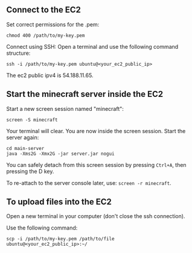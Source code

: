 ## Connect to the EC2
Set correct permissions for the .pem:
```
chmod 400 /path/to/my-key.pem
```
Connect using SSH: Open a terminal and use the following command structure:
```
ssh -i /path/to/my-key.pem ubuntu@<your_ec2_public_ip>
```
The ec2 public ipv4 is 54.188.11.65.

## Start the minecraft server inside the EC2
Start a new screen session named "minecraft":
```
screen -S minecraft
```
Your terminal will clear. You are now inside the screen session. Start the server again:
```
cd main-server
java -Xms2G -Xmx2G -jar server.jar nogui
```
You can safely detach from this screen session by pressing `Ctrl+A`, then pressing the D key.

To re-attach to the server console later, use: `screen -r minecraft`.

## To upload files into the EC2
Open a new terminal in your computer (don't close the ssh connection).

Use the following command:
```
scp -i /path/to/my-key.pem /path/to/file ubuntu@<your_ec2_public_ip>:~/
```